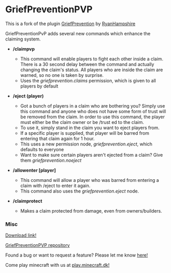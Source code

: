 # GriefPreventionPVP

This is a fork of the plugin [GriefPrevention](http://dev.bukkit.org/bukkit-plugins/grief-prevention/) by [RyanHampshire](https://github.com/ryanhamshire)

GriefPreventionPvP adds several new commands which enhance the claiming system. 

- **/claimpvp**
  - This command will enable players to fight each other inside a claim. There is a 30 second delay between the command and actually changing the claim's status. All players who are inside the claim are warned, so no one is taken by surprise.
  - Uses the *griefprevention.claims* permission, which is given to all players by default

- **/eject (player)**
  - Got a bunch of players in a claim who are bothering you? Simply use this command and anyone who does not have some form of trust will be removed from the claim. In order to use this command, the player must either be the claim owner or be /trust ed to the claim.
  - To use it, simply stand in the claim you want to eject players from.
  - If a specific player is supplied, that player will be barred from entering that claim again for 1 hour.
  - This uses a new permission node, *griefprevention.eject*, which defaults to everyone
  - Want to make sure certain players aren't ejected from a claim? Give them *griefprevention.noeject*
  
- **/allowenter [player]**
  - This command will allow a player who was barred from entering a claim with /eject to enter it again. 
  - This command also uses the *griefprevention.eject* node.

- **/claimprotect**
  - Makes a claim protected from damage, even from owners/builders. 

### Misc

[Download link!](https://github.com/10becja/MinecraftPlugins/blob/master/GriefPreventionPVP/GriefPrevention.jar?raw=true)  

[GriefPreventionPVP repository](https://github.com/10becja/GriefPreventionPVP)

Found a bug or want to request a feature? Please let me know [here!](https://github.com/10becja/GriefPreventionPVP/issues)

Come play minecraft with us at [play.minecraft.dk!](minecraft.dk)


